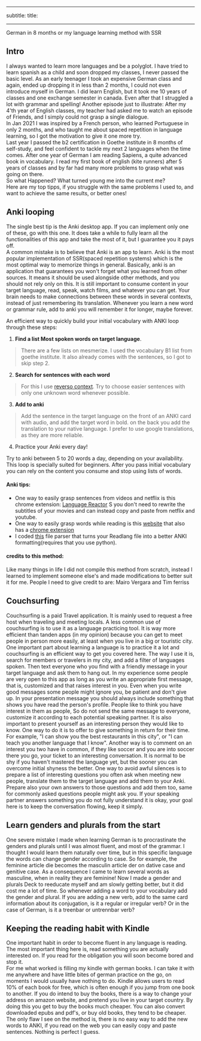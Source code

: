 ___
subtitle:
title:
___

German in 8 months or my language learning method with SSR


## Intro


I always wanted to learn more languages and be a polyglot. I have tried to learn spanish as a child and soon dropped my classes, I never passed the basic level. As an early teenager I took an expensive German class and again, ended up dropping it in less than 2 months, I could not even introduce myself in German.
I did learn English, but it took me 10 years of classes and one exchange semester in canada. Even after that I struggled a lot with grammar and spelling! 
Another episode just to illustrate: After my 4'th year of English classes, my teacher had asked me to watch an episode of Friends, and I simply could not grasp a single dialogue. <br>
In Jan 2021 I was inspired by a French person, who learned Portuguese in only 2 months, and who taught me about spaced repetition in language learning, so I got the motivation to give it one more try.<br>
Last year I passed the b2 certification in Goethe institute in 8 months of self-study, and feel confident to tackle my next 2 languages when the time comes. After one year of German I am reading Sapiens, a quite advanced book in vocabulary. I read my first book of english (kite runners) after 5 years of classes and by far had many more problems to grasp what was going on there.<br>
So what Happened? What turned young me into the current me?<br>
Here are my top tipps, if you struggle with the same problems I used to, and want to achieve the same results, or better ones!<br>


## Anki looping


The single best tip is the Anki desktop app. If you can implement only one of these, go with this one. It does take a while to fully learn all the functionalities of this app and take the most of it, but I guarantee you it pays off.<br>
A common mistake is to believe that Anki is an app to learn. Anki is the most popular implementation of SSR(spaced repetition systems) which is the most optimal way to memorize things in general. Basically, anki is an application that guarantees you won't forget what you learned from other sources. It means it should be used alongside other methods, and you should not rely only on this. It is still important to consume content in your target language, read, speak, watch films, and whatever you can get. Your brain needs to make connections between these words in several contexts, instead of just remembering its translation. Whenever you learn a new word or grammar rule, add to anki you will remember it for longer, maybe forever.<br>

An efficient way to quickly build your initial vocabulary with ANKI loop through these steps:
1. <b>Find a list Most spoken words on target language</b>.
> There are a few lists on mesmerize. I used the vocabulary B1 list from goethe institute. It also already comes with the sentences, so I got to skip step 2.
2. <b>Search for sentences  with each word</b><br>
> For this I use [reverso context](https://context.reverso.net/traducao/).  Try to choose easier sentences with only one unknown word whenever possible.<br>
3. <b>Add to anki</b><br>
> Add the sentence in the target language on the front of an ANKI card with audio, and add the target word in bold. on the back you add the translation to your native language. I prefer to use google translations, as they are more reliable.<br>
4. </b>Practice your Anki every day!</b><br>


Try to anki between 5 to 20 words a day, depending on your availability. This loop is specially suited for beginners.  After you pass initial vocabulary you can rely on the content you consume and stop using lists of words. 

#### Anki tips:
- One way to easily grasp sentences from videos and netflix is this chrome extension:  [Language Reactor](https://www.languagereactor.com/) S you don't need to rewrite the subtitles of your movies and can instead copy and paste from netflix and youtube.
- One way to easily grasp words while reading is this [website](https://chrome.google.com/webstore/detail/readlang-web-reader/odpdkefpnfejbfnmdilmfhephfffmfoh) that also has a [chrome extension](https://readlang.com/pt/dashboard)
- I coded [this](https://github.com/giselaortt/Readlang_integration_to_anki) file parser that turns your Readlang file into a better ANKI formatting(requires that you use python).

#### credits to this method:
Like many things in life I did not compile this method from scratch, instead I learned to implement someone else's and made modifications to better suit it for me. People I need to give credit to are:
Mairo Vergara and Tim ferriss


## Couchsurfing


Couchsurfing is a paid Travel application. It is mainly used to request a free host when traveling and meeting locals. 
A less common use of couchsurfing is to use it as a language practicing tool. It is way more efficient than tanden apps (in my opinion) because you can get to meet people in person more easily, at least when you live in a big or touristic city.
One important part about learning a language is to practice it a lot and couchsurfing is an efficient way to get you covered here.
The way I use it is, search for members or travelers in my city, and add a filter of languages spoken. Then text everyone who you find with a friendly message in your target language and ask them to hang out.
In my experience some people are very open to this app as long as you write an appropriate first message, that is, customized and that raises interest in you. Even when you write good messages some people might ignore you, be patient and don't give up. 
In your presentation message you should always include something that shows you have read the person's profile. People like to think you have interest in them as people, So do not send the same message to everyone, customize it according to each potential speaking partner. 
It is also important to present yourself as an interesting person they would like to know. One way to do it is to offer to give something in return for their time. For example, "I can show you the best restaurants in this city", or "I can teach you another language that I know". Another way is to comment on an interest you two have in common, if they like soccer and you are into soccer there you go, your ticket to an interesting conversation.
It is normal to be shy if you haven't mastered the language yet, but the sooner you can overcome initial shyness the better. One way to avoid awful silences is to prepare a list of interesting questions you often ask when meeting new people, translate them to the target language and add them to your Anki. Prepare also your own answers to those questions and add them too, same for commonly asked questions people might ask you. If your speaking partner answers something you do not fully understand it is okay, your goal here is to keep the conversation flowing, keep it simply.


## Learn genders and plurals from the start


One severe mistake I made when learning German is to procrastinate the genders and plurals until I was almost fluent, and most of the grammar. I thought I would learn them naturally over time, but in this specific language the words can change gender according to case. So for example, the feminine article die  becomes the masculin article der on dative case and genitive case.
As a consequence I came to learn several words as masculine, when in reality they are feminine! Now I made a gender and plurals Deck to reeducate myself and am slowly getting better, but it did cost me a lot of time.
So whenever adding a word to your vocabulary add the gender and plural. If you are adding a new verb, add to the same card information about its conjugation, is it a regular or irregular verb? Or in the case of German, is it a treenbar or untrennbar verb?


## Keeping the reading habit with Kindle


One important habit in order to become fluent in any language is reading. The most important thing here is, read something you are actually interested on. If you read for the obligation you will soon become bored and stop it. <br>
For me what worked is filling my kindle with german books. I can take it with me anywhere and have little bites of german practice on the go, on moments I would usually have nothing to do. Kindle allows users to read 10% of each book for free, which is often enough if you jump from one book to another. If you do intend to buy the books, there is a way to change your address on amazon website, and pretend you live in your target country. By doing this you get to buy the books much cheaper. You can also convert downloaded epubs and pdf's, or buy old books, they tend to be cheaper.
The only flaw I see on the method is, there is no easy way to add the new words to ANKI, if you read on the web you can easily copy and paste sentences. Nothing is perfect I guess.
